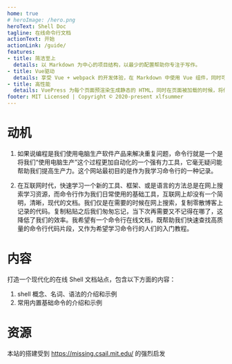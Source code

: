 ```yaml
---
home: true
# heroImage: /hero.png
heroText: Shell Doc
tagline: 在线命令行文档
actionText: 开始
actionLink: /guide/
features:
- title: 简洁至上
  details: 以 Markdown 为中心的项目结构，以最少的配置帮助你专注于写作。
- title: Vue驱动
  details: 享受 Vue + webpack 的开发体验，在 Markdown 中使用 Vue 组件，同时可以使用 Vue 来开发自定义主题。
- title: 高性能
  details: VuePress 为每个页面预渲染生成静态的 HTML，同时在页面被加载的时候，将作为 SPA 运行。
footer: MIT Licensed | Copyright © 2020-present xlfsummer
---
```


# 动机

1. 如果说编程是我们使用电脑生产软件产品来解决重复问题，命令行就是一个是将我们“使用电脑生产”这个过程更加自动化的一个强有力工具，它毫无疑问能帮助我们提高生产力。这个网站最初目的是作为我学习命令行的一种记录。

2. 在互联网时代，快速学习一个新的工具、框架、或是语言的方法总是在网上搜索学习资源，而命令行作为我们日常使用的基础工具，互联网上却没有一个简明，清晰，现代的文档。我们仅是在需要的时候在网上搜索，复制零散博客上记录的代码。复制粘贴之后我们匆匆忘记，当下次再需要又不记得在哪了，这降低了我们的效率。我希望有一个命令行在线文档，既帮助我们快速查找高质量的命令行代码片段，又作为希望学习命令行的人们的入门教程。

# 内容

打造一个现代化的在线 Shell 文档站点，包含以下方面的内容：
1. shell 概念、名词、语法的介绍和示例
2. 常用内置基础命令的介绍和示例

# 资源

本站的搭建受到 https://missing.csail.mit.edu/ 的强烈启发